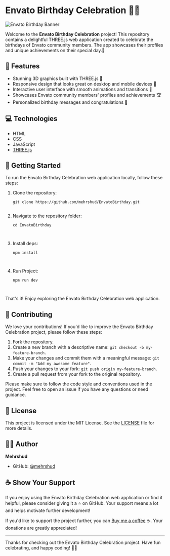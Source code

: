# Envato Birthday Celebration 🎉🎂

![Envato Birthday Banner](https://www.envato.com/static/media/envato.13edc57e.svg)

Welcome to the **Envato Birthday Celebration** project! This repository contains a delightful THREE.js web application created to celebrate the birthdays of Envato community members. The app showcases their profiles and unique achievements on their special day.🥳

## 🌠 Features

- Stunning 3D graphics built with THREE.js 🎨
- Responsive design that looks great on desktop and mobile devices 📱
- Interactive user interface with smooth animations and transitions 🌈
- Showcases Envato community members' profiles and achievements 🏆
- Personalized birthday messages and congratulations 💌

## 💻 Technologies

- HTML
- CSS
- JavaScript
- [THREE.js](https://threejs.org/)

## 🚀 Getting Started

To run the Envato Birthday Celebration web application locally, follow these steps:

1. Clone the repository:
   ````
   git clone https://github.com/mehrshud/EnvatoBirthday.git


2. Navigate to the repository folder:
   ````
   cd EnvatoBirthday



3. Install deps:
   ````
   npm install

 
4. Run Project:
   ````
   npm run dev

   

That's it! Enjoy exploring the Envato Birthday Celebration web application.

## 🤝 Contributing

We love your contributions! If you'd like to improve the Envato Birthday Celebration project, please follow these steps:

1. Fork the repository.
2. Create a new branch with a descriptive name: `git checkout -b my-feature-branch`.
3. Make your changes and commit them with a meaningful message: `git commit -m "Add my awesome feature"`.
4. Push your changes to your fork: `git push origin my-feature-branch`.
5. Create a pull request from your fork to the original repository.

Please make sure to follow the code style and conventions used in the project. Feel free to open an issue if you have any questions or need guidance.

## 📄 License

This project is licensed under the MIT License. See the [LICENSE](LICENSE) file for more details.

## 🧑‍💻 Author

**Mehrshud**

- GitHub: [@mehrshud](https://github.com/mehrshud)

## ☕ Show Your Support

If you enjoy using the Envato Birthday Celebration web application or find it helpful, please consider giving it a ⭐️ on GitHub. Your support means a lot and helps motivate further development!

If you'd like to support the project further, you can [Buy me a coffee](https://www.buymeacoffee.com/mehrshad) ☕. Your donations are greatly appreciated!

---

Thanks for checking out the Envato Birthday Celebration project. Have fun celebrating, and happy coding! 🥳🎉
